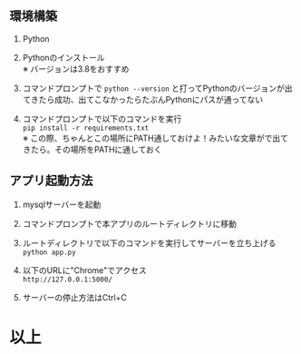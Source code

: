 ## 環境構築

1. Python

1. Pythonのインストール  
※ バージョンは3.8をおすすめ
        
1. コマンドプロンプトで `python --version` と打ってPythonのバージョンが出てきたら成功、出てこなかったらたぶんPythonにパスが通ってない

1. コマンドプロンプトで以下のコマンドを実行  
```pip install -r requirements.txt```  
 ※ この際、ちゃんとこの場所にPATH通しておけよ！みたいな文章がで出てきたら。その場所をPATHに通しておく
        
 


## アプリ起動方法

1. mysqlサーバーを起動

1. コマンドプロンプトで本アプリのルートディレクトリに移動

1. ルートディレクトリで以下のコマンドを実行してサーバーを立ち上げる  
 ```python app.py```

1. 以下のURLに"Chrome"でアクセス  
```http://127.0.0.1:5000/```

1. サーバーの停止方法はCtrl+C
    

# 以上
